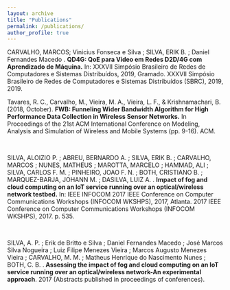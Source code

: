 ```yaml
---
layout: archive
title: "Publications"
permalink: /publications/
author_profile: true
---
```

CARVALHO, MARCOS; Vinicius Fonseca e Silva ; SILVA, ERIK B. ; Daniel Fernandes Macedo . <b>QD4G: QoE para Vídeo em Redes D2D/4G com Aprendizado de Máquina.</b> In: XXXVII Simpósio Brasileiro de Redes de Computadores e Sistemas Distribuídos, 2019, Gramado. XXXVII Simpósio Brasileiro de Redes de Computadores e Sistemas Distribuídos (SBRC), 2019, 2019. 


Tavares, R. C., Carvalho, M., Vieira, M. A., Vieira, L. F., & Krishnamachari, B. (2018, October). <b>FWB: Funneling Wider Bandwidth Algorithm for High Performance Data Collection in Wireless Sensor Networks.</b> In Proceedings of the 21st ACM International Conference on Modeling, Analysis and Simulation of Wireless and Mobile Systems (pp. 9-16). ACM.

<br/>

SILVA, ALOIZIO P. ; ABREU, BERNARDO A. ; SILVA, ERIK B. ; CARVALHO, MARCOS ; NUNES, MATHEUS ; MAROTTA, MARCELO ; HAMMAD, ALI ; SILVA, CARLOS F. M. ; PINHEIRO, JOAO F. N. ; BOTH, CRISTIANO B. ; MARQUEZ-BARJA, JOHANN M. ; DASILVA, LUIZ A. . <b>Impact of fog and cloud computing on an IoT service running over an optical/wireless network testbed.</b> In: IEEE INFOCOM 2017 IEEE Conference on Computer Communications Workshops (INFOCOM WKSHPS), 2017, Atlanta. 2017 IEEE Conference on Computer Communications Workshops (INFOCOM WKSHPS), 2017. p. 535. 

<br/>

SILVA, A. P. ; Erik de Britto e Silva ; Daniel Fernandes Macedo ; José Marcos Silva Nogueira ; Luiz Filipe Menezes Vieira ; Marcos Augusto Menezes Vieira ; CARVALHO, M. M. ; Matheus Henrique do Nascimento Nunes ; BOTH, C. B. .<b> Assessing the impact of fog and cloud computing on an IoT service running over an optical/wireless network-An experimental approach</b>. 2017 (Abstracts published in proceedings of conferences).



